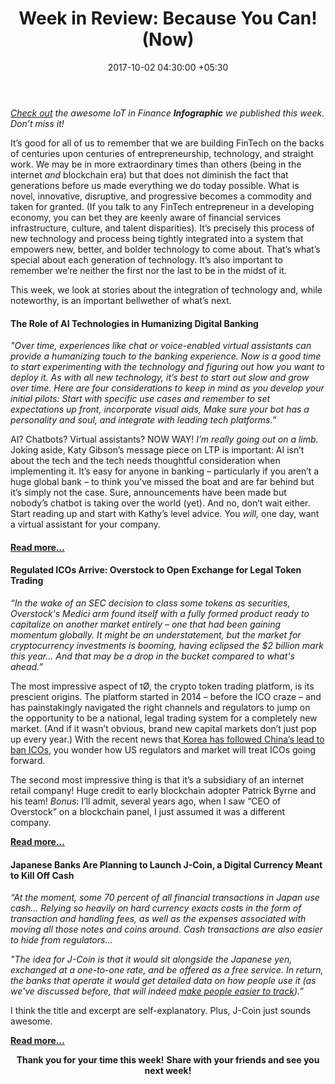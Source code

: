 ﻿---
title: 'Week in Review: Because You Can! (Now)'
date: 2017-10-02 04:30:00 +05:30
tags:
- Asia
- CardFlight
- insights
- US
Person: Patrick Rivenbark
category:
- Fintech
- Insights
Markets:
- Asia
- CardFlight
- insights
- US
type: post
status: publish
layout: post
---

<p><a href="https://letstalkpayments.com/fintech-iot-25-billion-growth-by-2020-infographic/"><i>Check out</i></a><i> the awesome IoT in Finance </i><b><i>Infographic</i></b><i> we published this week. Don’t miss it!</i></p>
<p>It’s good for all of us to remember that we are building FinTech on the backs of centuries upon centuries of entrepreneurship, technology, and straight work. We may be in more extraordinary times than others (being in the internet <i>and</i> blockchain era) but that does not diminish the fact that generations before us made everything we do today possible. What is novel, innovative, disruptive, and progressive becomes a commodity and taken for granted. (If you talk to any FinTech entrepreneur in a developing economy, you can bet they are keenly aware of financial services infrastructure, culture, and talent disparities). It’s precisely this process of new technology and process being tightly integrated into a system that empowers new, better, and bolder technology to come about. That’s what’s special about each generation of technology. It’s also important to remember we’re neither the first nor the last to be in the midst of it. </p>
<p>This week, we look at stories about the integration of technology and, while noteworthy, is an important bellwether of what’s next.</p>
<h4><b>The Role of AI Technologies in Humanizing Digital Banking</b></h4>
<p><i>"Over time, experiences like chat or voice-enabled virtual assistants can provide a humanizing touch to the banking experience. Now is a good time to start experimenting with the technology and figuring out how you want to deploy it. As with all new technology, it’s best to start out slow and grow over time. Here are four considerations to keep in mind as you develop your initial pilots: Start with specific use cases and remember to set expectations up front, incorporate visual aids, Make sure your bot has a personality and soul, and integrate with leading tech platforms.”</i></p>
<p>AI? Chatbots? Virtual assistants? NOW WAY! <i>I’m really going out on a limb. </i>Joking aside, Katy Gibson’s message piece on LTP is important: AI isn’t about the tech and the tech needs thoughtful consideration when implementing it. It’s easy for anyone in banking – particularly if you aren’t a huge global bank – to think you’ve missed the boat and are far behind but it’s simply not the case. Sure, announcements have been made but nobody’s chatbot is taking over the world (yet). And no, don’t wait either. Start reading up and start with Kathy’s level advice. You <i>will, </i>one day, want a virtual assistant for your company.</p>
<h4><a href="https://letstalkpayments.com/the-role-of-ai-technologies-in-humanizing-digital-banking/"><b>Read more…</b></a></h4>
<h4><b>Regulated ICOs Arrive: Overstock to Open Exchange for Legal Token Trading</b></h4>
<p><i>“In the wake of an SEC decision to class some tokens as securities, Overstock's Medici arm found itself with a fully formed product ready to capitalize on another market entirely – one that had been gaining momentum globally. It might be an understatement, but the market for cryptocurrency investments is booming, having eclipsed the $2 billion mark this year... And that may be a drop in the bucket compared to what's ahead.” </i></p>
<p>The most impressive aspect of tØ, the crypto token trading platform, is its prescient origins. The platform started in 2014 – before the ICO craze – and has painstakingly navigated the right channels and regulators to jump on the opportunity to be a national, legal trading system for a completely new market. (And if it wasn’t obvious, brand new capital markets don’t just pop up every year.) With the recent news that<a href="https://arstechnica.com/tech-policy/2017/09/south-korea-joins-china-in-banning-coin-offerings/"> Korea has followed China’s lead to ban ICOs</a>, you wonder how US regulators and market will treat ICOs going forward. </p>
<p>The second most impressive thing is that it’s a subsidiary of an internet retail company! Huge credit to early blockchain adopter Patrick Byrne and his team! <i>Bonus</i>: I’ll admit, several years ago, when I saw “CEO of Overstock” on a blockchain panel, I just assumed it was a different company.</p>
<p><a href="https://www.coindesk.com/regulated-icos-arrive-overstock-open-exchange-legal-token-trading/"><b>Read more…</b></a></p>
<h4><b>Japanese Banks Are Planning to Launch J-Coin, a Digital Currency Meant to Kill Off Cash</b></h4>
<p><i>“At the moment, some 70 percent of all financial transactions in Japan use cash... Relying so heavily on hard currency exacts costs in the form of transaction and handling fees, as well as the expenses associated with moving all those notes and coins around. Cash transactions are also easier to hide from regulators…</i></p>
<p><i>"The idea for J-Coin is that it would sit alongside the Japanese yen, exchanged at a one-to-one rate, and be offered as a free service. In return, the banks that operate it would get detailed data on how people use it (as we've discussed before, that will indeed </i><a href="https://www.technologyreview.com/s/603505/paper-problem/"><i>make people easier to track</i></a><i>).”</i></p>
<p>I think the title and excerpt are self-explanatory. Plus, J-Coin just sounds awesome.</p>
<p><a href="https://www.technologyreview.com/the-download/608963/japanese-banks-are-planning-to-launch-j-coin-a-digital-currency-meant-to-kill/"><b>Read more…</b></a></p>
<p style="text-align: center;"><b>Thank you for your time this week!</b> <b>Share with your friends and see you next week!</b></p>

